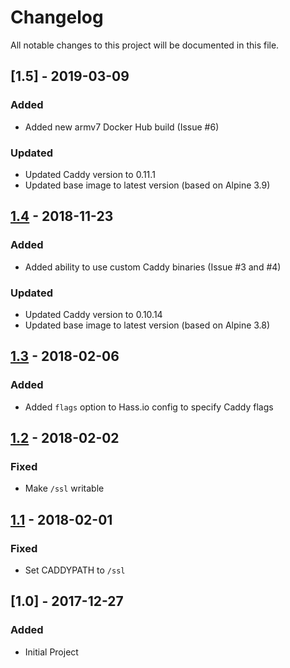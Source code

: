 # Changelog
All notable changes to this project will be documented in this file.

## [1.5] - 2019-03-09
### Added
- Added new armv7 Docker Hub build (Issue #6)

### Updated
- Updated Caddy version to 0.11.1
- Updated base image to latest version (based on Alpine 3.9)

## [1.4] - 2018-11-23
### Added
- Added ability to use custom Caddy binaries (Issue #3 and #4)

### Updated
- Updated Caddy version to 0.10.14
- Updated base image to latest version (based on Alpine 3.8)

## [1.3] - 2018-02-06
### Added
- Added `flags` option to Hass.io config to specify Caddy flags

## [1.2] - 2018-02-02
### Fixed
- Make `/ssl` writable

## [1.1] - 2018-02-01
### Fixed
- Set CADDYPATH to `/ssl`

## [1.0] - 2017-12-27
### Added
- Initial Project

[1.4]: https://github.com/korylprince/hassio-caddy/compare/1.3...1.4
[1.3]: https://github.com/korylprince/hassio-caddy/compare/1.2...1.3
[1.2]: https://github.com/korylprince/hassio-caddy/compare/1.1...1.2
[1.1]: https://github.com/korylprince/hassio-caddy/compare/1.0...1.1
